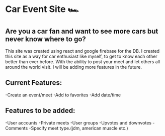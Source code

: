 # Car Event Site 🏎
## Are you a car fan and want to see more cars but never know where to go?

This site was created using react and google firebase for the DB. I created this site as a way for car enthusiast like myself, to get to know each other better than ever before. With the ability to post your meet and let others all around the world visit. I will be adding more features in the future.


## Current Features:
-Create an event/meet 
-Add to favorites
-Add date/time


## Features to be added:
-User accounts
-Private meets
-User groups
-Upvotes and downvotes
-Comments
-Specify meet type.(jdm, american muscle etc.)

